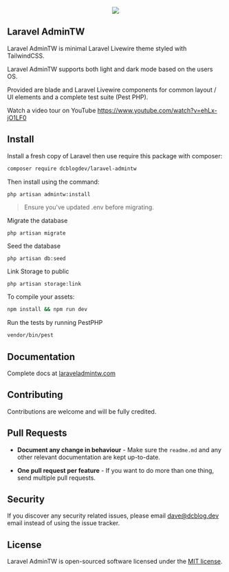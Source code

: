 <p align="center"><img src="https://laraveladmintw.com/images/admin-tw-settings.png"></p>

## Laravel AdminTW

Laravel AdminTW is minimal Laravel Livewire theme styled with TailwindCSS.

Laravel AdminTW supports both light and dark mode based on the users OS.

Provided are blade and Laravel Livewire components for common layout / UI elements and a complete test suite (Pest PHP).

Watch a video tour on YouTube https://www.youtube.com/watch?v=ehLx-jO1LF0

## Install

Install a fresh copy of Laravel then use require this package with composer:

```bash
composer require dcblogdev/laravel-admintw
```
Then install using the command:

```bash
php artisan admintw:install
```

>Ensure you've updated .env before migrating.

Migrate the database

```
php artisan migrate
```

Seed the database

```
php artisan db:seed
```

Link Storage to public

```
php artisan storage:link
```

To compile your assets:

```bash
npm install && npm run dev
```

Run the tests by running PestPHP

```bash
vendor/bin/pest
```

## Documentation

Complete docs at [laraveladmintw.com](https://laraveladmintw.com)

## Contributing

Contributions are welcome and will be fully credited.

## Pull Requests

- **Document any change in behaviour** - Make sure the `readme.md` and any other relevant documentation are kept up-to-date.

- **One pull request per feature** - If you want to do more than one thing, send multiple pull requests.

## Security

If you discover any security related issues, please email dave@dcblog.dev email instead of using the issue tracker.

## License

Laravel AdminTW is open-sourced software licensed under the [MIT license](https://opensource.org/licenses/MIT).
